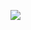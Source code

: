 ![](http://github-profile-summary-cards.vercel.app/api/cards/stats?username=bouza1&theme=algolia)
<!---
Bouza1/Bouza1 is a ✨ special ✨ repository because its `README.md` (this file) appears on your GitHub profile.
You can click the Preview link to take a look at your changes.
--->
